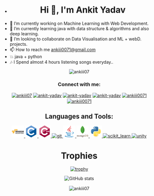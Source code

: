 - <h1 align="center">Hi 👋, I'm Ankit Yadav</h1>
- 👀 I’m currently working on Machine Learning with Web Development.
- 🌱 I’m currently learning java with data structure & algorithms and also deep learning.
- 💞️ I’m looking to collaborate on Data Visualisation and ML + webD. projects.
- 📫 How to reach me ankiii0071@gmail.com
- 💥 java + python 
- 🎶 I Spend almost 4 hours listening songs everyday..
 <div align="center">
<img src="https://komarev.com/ghpvc/?username=ankiii07&label=Profile%20views&color=0e75b6&style=flat" alt="ankiii07" /> </p>
<div>
<h3 align="center">Connect with me:</h3>
<p align="center">
<a href="https://linkedin.com/in/ankit-yadav-892a061ab" target="blank"><img align="center" src="https://cdn.jsdelivr.net/npm/simple-icons@3.0.1/icons/linkedin.svg" alt="ankiii07" height="30" width="40" /></a>
<a href="https://stackoverflow.com/users/15778184/ankit-yadav" target="blank"><img align="center" src="https://cdn.jsdelivr.net/npm/simple-icons@3.0.1/icons/stackoverflow.svg" alt="ankit-yadav" height="30" width="40" /></a>
<a href="https://kaggle.com/ankiii07" target="blank"><img align="center" src="https://cdn.jsdelivr.net/npm/simple-icons@3.0.1/icons/kaggle.svg" alt="ankit-yadav" height="30" width="40" /></a>
<a href="https://instagram.com/_ankiii_07_?igshid=1rckp2cuujy8t" target="blank"><img align="center" src="https://cdn.jsdelivr.net/npm/simple-icons@3.0.1/icons/instagram.svg" alt="ankit-yadav" height="30" width="40" /></a>
<a href="https://www.codechef.com/users/ankiii0071" target="blank"><img align="center" src="https://cdn.jsdelivr.net/npm/simple-icons@3.1.0/icons/codechef.svg" alt="ankiii0071" height="30" width="40" /></a>
<a href="https://www.hackerrank.com/ankiii0071" target="blank"><img align="center" src="https://cdn.jsdelivr.net/npm/simple-icons@3.0.1/icons/hackerrank.svg" alt="ankiii0071" height="30" width="40" /></a>
</p>
<h2 align="center">Languages and Tools:</h2>
<p align="center"> <a href="https://aws.amazon.com" target="_blank"> <img src="https://raw.githubusercontent.com/devicons/devicon/master/icons/amazonwebservices/amazonwebservices-original-wordmark.svg" alt="aws" width="40" height="40"/> </a> <a href="https://www.cprogramming.com/" target="_blank"> <img src="https://raw.githubusercontent.com/devicons/devicon/master/icons/c/c-original.svg" alt="c" width="40" height="40"/> </a> <a href="https://www.w3schools.com/cpp/" target="_blank"> <img src="https://raw.githubusercontent.com/devicons/devicon/master/icons/cplusplus/cplusplus-original.svg" alt="cplusplus" width="40" height="40"/> </a> <a href="https://git-scm.com/" target="_blank"> <img src="https://www.vectorlogo.zone/logos/git-scm/git-scm-icon.svg" alt="git" width="40" height="40"/> </a> <a href="https://www.java.com" target="_blank"> <img src="https://raw.githubusercontent.com/devicons/devicon/master/icons/java/java-original.svg" alt="java" width="40" height="40"/> </a> <a href="https://www.mongodb.com/" target="_blank"> <img src="https://raw.githubusercontent.com/devicons/devicon/master/icons/mongodb/mongodb-original-wordmark.svg" alt="mongodb" width="40" height="40"/> </a> <a href="https://www.python.org" target="_blank"> <img src="https://raw.githubusercontent.com/devicons/devicon/master/icons/python/python-original.svg" alt="python" width="40" height="40"/> </a> <a href="https://scikit-learn.org/" target="_blank"> <img src="https://upload.wikimedia.org/wikipedia/commons/0/05/Scikit_learn_logo_small.svg" alt="scikit_learn" width="40" height="40"/> </a> <a href="https://unity.com/" target="_blank"> <img src="https://www.vectorlogo.zone/logos/unity3d/unity3d-icon.svg" alt="unity" width="40" height="40"/> </a> </p>
<div>
 <h1 align="center">Trophies</h1>
<div align="center">
    
[![trophy](https://github-profile-trophy.vercel.app/?username=ankiii07&theme=monokai)](https://github.com/ryo-ma/github-profile-trophy)
</div>
<div align="center">
    
![GitHub stats](https://github-readme-stats.vercel.app/api/top-langs?username=ankiii07&theme=dark&show_icons=true&locale=en&layout=compact)  

<p><img align="center" src="https://github-readme-streak-stats.herokuapp.com/?user=ankiii07&theme=dark&show_icons=true&" alt="ankiii07" /></p>
<div>

